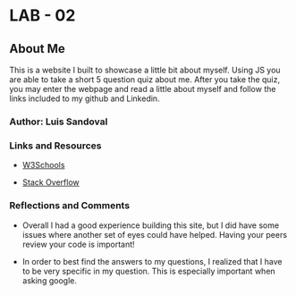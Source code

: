 # LAB - 02

## About Me

This is a website I built to showcase a little bit about myself. Using JS you are able to take a short 5 question quiz about me. After you take the quiz, you may enter the webpage and read a little about myself and follow the links included to my github and Linkedin.

### Author: Luis Sandoval

### Links and Resources

- [W3Schools](https://www.w3schools.com/)

- [Stack Overflow](https://stackoverflow.com/)

### Reflections and Comments

- Overall I had a good experience building this site, but I did have some issues where another set of eyes could have helped. Having your peers review your code is important!

- In order to best find the answers to my questions, I realized that I have to be very specific in my question. This is especially important when asking google.
